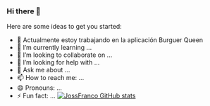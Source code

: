 ### Hi there 👋

Here are some ideas to get you started:

- 🔭 Actualmente estoy trabajando en la aplicación Burguer Queen
- 🌱 I’m currently learning ...
- 👯 I’m looking to collaborate on ...
- 🤔 I’m looking for help with ...
- 💬 Ask me about ...
- 📫 How to reach me: ...
- 😄 Pronouns: ...
- ⚡ Fun fact: ...
[![JossFranco GitHub stats](https://github-readme-stats.vercel.app/api?username=JossFranco)](https://github.com/JossFranco/github-readme-stats)

